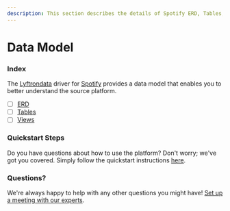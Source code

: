 ```yaml
---
description: This section describes the details of Spotify ERD, Tables, and Views.
---
```


# Data Model

### Index

The  [Lyftrondata](https://www.lyftrondata.com/) driver for [Spotify](https://www.lyftrondata.com/integration/commerce-analytics/spotify/) provides a data model that enables you to better understand the source platform.

* [ ] [ERD](erd.md)
* [ ] [Tables](tables.md)
* [ ] [Views](views.md)

### Quickstart Steps

Do you have questions about how to use the platform? Don't worry; we've got you covered. Simply follow the quickstart instructions [here](../README.md).


### Questions? <a href="#questions" id="questions"></a>

We're always happy to help with any other questions you might have! [Set up a meeting with our experts](https://www.lyftrondata.com/book-a-meeting/).

